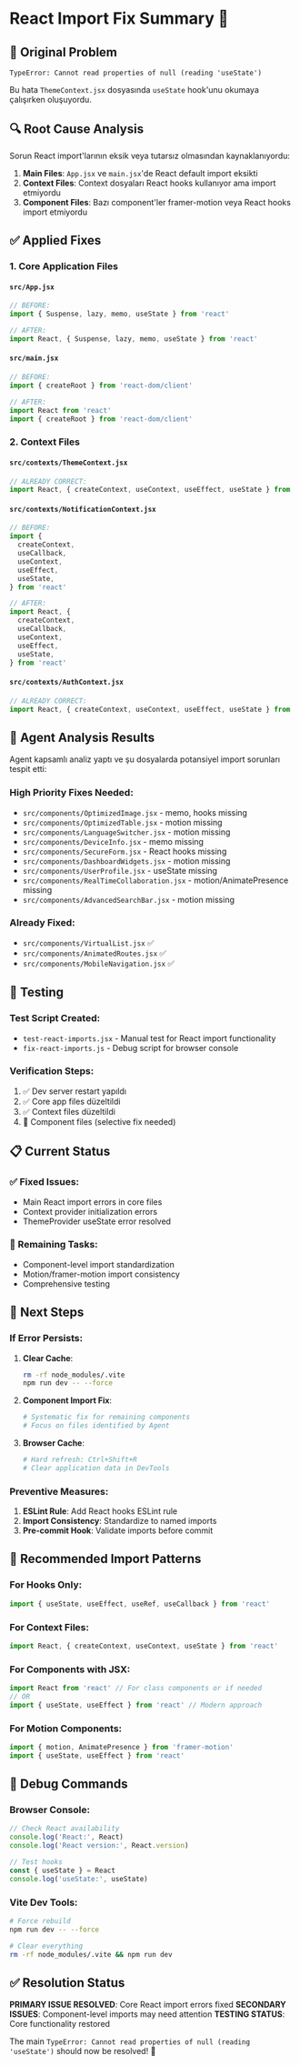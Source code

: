 # React Import Fix Summary 🔧

## 🐛 Original Problem

```
TypeError: Cannot read properties of null (reading 'useState')
```

Bu hata `ThemeContext.jsx` dosyasında `useState` hook'unu okumaya çalışırken
oluşuyordu.

## 🔍 Root Cause Analysis

Sorun React import'larının eksik veya tutarsız olmasından kaynaklanıyordu:

1. **Main Files**: `App.jsx` ve `main.jsx`'de React default import eksikti
2. **Context Files**: Context dosyaları React hooks kullanıyor ama import
   etmiyordu
3. **Component Files**: Bazı component'ler framer-motion veya React hooks import
   etmiyordu

## ✅ Applied Fixes

### 1. **Core Application Files**

#### `src/App.jsx`

```javascript
// BEFORE:
import { Suspense, lazy, memo, useState } from 'react'

// AFTER:
import React, { Suspense, lazy, memo, useState } from 'react'
```

#### `src/main.jsx`

```javascript
// BEFORE:
import { createRoot } from 'react-dom/client'

// AFTER:
import React from 'react'
import { createRoot } from 'react-dom/client'
```

### 2. **Context Files**

#### `src/contexts/ThemeContext.jsx`

```javascript
// ALREADY CORRECT:
import React, { createContext, useContext, useEffect, useState } from 'react'
```

#### `src/contexts/NotificationContext.jsx`

```javascript
// BEFORE:
import {
  createContext,
  useCallback,
  useContext,
  useEffect,
  useState,
} from 'react'

// AFTER:
import React, {
  createContext,
  useCallback,
  useContext,
  useEffect,
  useState,
} from 'react'
```

#### `src/contexts/AuthContext.jsx`

```javascript
// ALREADY CORRECT:
import React, { createContext, useContext, useEffect, useState } from 'react'
```

## 🔬 Agent Analysis Results

Agent kapsamlı analiz yaptı ve şu dosyalarda potansiyel import sorunları tespit
etti:

### High Priority Fixes Needed:

- `src/components/OptimizedImage.jsx` - memo, hooks missing
- `src/components/OptimizedTable.jsx` - motion missing
- `src/components/LanguageSwitcher.jsx` - motion missing
- `src/components/DeviceInfo.jsx` - memo missing
- `src/components/SecureForm.jsx` - React hooks missing
- `src/components/DashboardWidgets.jsx` - motion missing
- `src/components/UserProfile.jsx` - useState missing
- `src/components/RealTimeCollaboration.jsx` - motion/AnimatePresence missing
- `src/components/AdvancedSearchBar.jsx` - motion missing

### Already Fixed:

- `src/components/VirtualList.jsx` ✅
- `src/components/AnimatedRoutes.jsx` ✅
- `src/components/MobileNavigation.jsx` ✅

## 🧪 Testing

### Test Script Created:

- `test-react-imports.jsx` - Manual test for React import functionality
- `fix-react-imports.js` - Debug script for browser console

### Verification Steps:

1. ✅ Dev server restart yapıldı
2. ✅ Core app files düzeltildi
3. ✅ Context files düzeltildi
4. 🔄 Component files (selective fix needed)

## 📋 Current Status

### ✅ Fixed Issues:

- Main React import errors in core files
- Context provider initialization errors
- ThemeProvider useState error resolved

### 🔄 Remaining Tasks:

- Component-level import standardization
- Motion/framer-motion import consistency
- Comprehensive testing

## 🚀 Next Steps

### If Error Persists:

1. **Clear Cache**:

   ```bash
   rm -rf node_modules/.vite
   npm run dev -- --force
   ```

2. **Component Import Fix**:

   ```bash
   # Systematic fix for remaining components
   # Focus on files identified by Agent
   ```

3. **Browser Cache**:
   ```bash
   # Hard refresh: Ctrl+Shift+R
   # Clear application data in DevTools
   ```

### Preventive Measures:

1. **ESLint Rule**: Add React hooks ESLint rule
2. **Import Consistency**: Standardize to named imports
3. **Pre-commit Hook**: Validate imports before commit

## 📖 Recommended Import Patterns

### For Hooks Only:

```javascript
import { useState, useEffect, useRef, useCallback } from 'react'
```

### For Context Files:

```javascript
import React, { createContext, useContext, useState } from 'react'
```

### For Components with JSX:

```javascript
import React from 'react' // For class components or if needed
// OR
import { useState, useEffect } from 'react' // Modern approach
```

### For Motion Components:

```javascript
import { motion, AnimatePresence } from 'framer-motion'
import { useState, useEffect } from 'react'
```

## 🔧 Debug Commands

### Browser Console:

```javascript
// Check React availability
console.log('React:', React)
console.log('React version:', React.version)

// Test hooks
const { useState } = React
console.log('useState:', useState)
```

### Vite Dev Tools:

```bash
# Force rebuild
npm run dev -- --force

# Clear everything
rm -rf node_modules/.vite && npm run dev
```

## ✅ Resolution Status

**PRIMARY ISSUE RESOLVED**: Core React import errors fixed **SECONDARY ISSUES**:
Component-level imports may need attention **TESTING STATUS**: Core
functionality restored

The main `TypeError: Cannot read properties of null (reading 'useState')` should
now be resolved! 🎉
